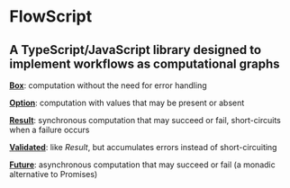 # FlowScript

## A TypeScript/JavaScript library designed to implement workflows as computational graphs

[**Box**](src/box/Box.ts): computation without the need for error handling

[**Option**](src/option/Option.ts): computation with values that may be present or absent

[**Result**](src/result/Result.ts): synchronous computation that may succeed or fail, short-circuits when a failure occurs

[**Validated**](src/validated/Validated.ts): like *Result*, but accumulates errors instead of short-circuiting

[**Future**](src/future/Future.ts): asynchronous computation that may succeed or fail (a monadic alternative to Promises)